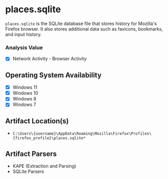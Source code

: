 # places.sqlite
`places.sqlite` is the SQLite database file that stores history for Mozilla's Firefox browser. It also stores additional data such as favicons, bookmarks, and input history. 

### Analysis Value
 - [x] Network Activity - Browser Activity

## Operating System Availability
 - [x] Windows 11
 - [x] Windows 10
 - [x] Windows 8
 - [x] Windows 7

## Artifact Location(s)
 - `C:\Users\{username}\AppData\Roaming\Mozilla\Firefox\Profiles\{firefox_profile}\places.sqlite*`

## Artifact Parsers
 - KAPE (Extraction and Parsing)
 - SQLite Parsers